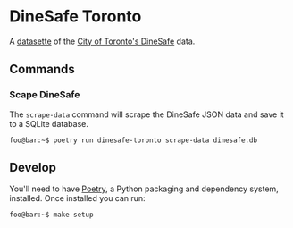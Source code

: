 # DineSafe Toronto

A [datasette][datasette] of the [City of Toronto's DineSafe][dinesafe] data.

[datasette]: https://datasette.io/
[dinesafe]: https://www.toronto.ca/community-people/health-wellness-care/health-programs-advice/food-safety/dinesafe/

## Commands

### Scape DineSafe 

The `scrape-data` command will scrape the DineSafe JSON data and save it to a 
SQLite database.

```console
foo@bar:~$ poetry run dinesafe-toronto scrape-data dinesafe.db
```

## Develop

You'll need to have [Poetry][poetry], a Python packaging and dependency system,
installed. Once installed you can run:

```console
foo@bar:~$ make setup
```

[poetry]: https://python-poetry.org
